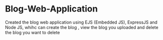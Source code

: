 # Blog-Web-Application
Created the blog web application using EJS (Embedded JS), ExpressJS and Node JS, whihc can create the blog , view the blog you uploaded and delete the blog you want to delete
